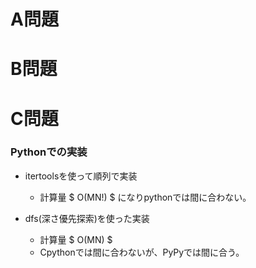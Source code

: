 # A問題

# B問題

# C問題
### Pythonでの実装
- itertoolsを使って順列で実装
  - 計算量 $ O(MN!) $ になりpythonでは間に合わない。

- dfs(深さ優先探索)を使った実装
  - 計算量 $ O(MN) $
  - Cpythonでは間に合わないが、PyPyでは間に合う。